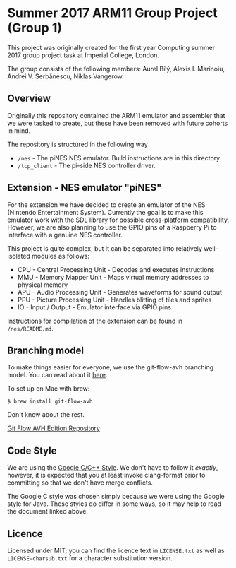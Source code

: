 # Summer 2017 ARM11 Group Project (Group 1)
This project was originally created for the first year Computing summer 2017
group project task at Imperial College, London.

The group consists of the following members: Aurel Bílý, Alexis I. Marinoiu,
Andrei V. Șerbănescu, Niklas Vangerow.

## Overview
Originally this repository contained the ARM11 emulator and assembler that we
were tasked to create, but these have been removed with future cohorts in mind.

The repository is structured in the following way

 - `/nes` - The piNES NES emulator. Build instructions are in this directory.
 - `/tcp_client` - The pi-side NES controller driver.

## Extension - NES emulator "piNES"
For the extension we have decided to create an emulator of the NES (Nintendo
Entertainment System). Currently the goal is to make this emulator work with the
SDL library for possible cross-platform compatibility. However, we are also
planning to use the GPIO pins of a Raspberry Pi to interface with a genuine NES
controller.

This project is quite complex, but it can be separated into relatively
well-isolated modules as follows:

 - CPU - Central Processing Unit - Decodes and executes instructions
 - MMU - Memory Mapper Unit - Maps virtual memory addresses to physical memory
 - APU - Audio Processing Unit - Generates waveforms for sound output
 - PPU - Picture Processing Unit - Handles blitting of tiles and sprites
 - IO - Input / Output - Emulator interface via GPIO pins

Instructions for compilation of the extension can be found in `/nes/README.md`.

## Branching model

To make things easier for everyone, we use the git-flow-avh branching model. You
can read about it
[here](https://jeffkreeftmeijer.com/2010/why-arent-you-using-git-flow/).

To set up on Mac with brew:

```
$ brew install git-flow-avh
```

Don't know about the rest.

[Git Flow AVH Edition
Repository](https://github.com/petervanderdoes/gitflow-avh)

## Code Style

We are using the [Google C/C++
Style](https://google.github.io/styleguide/cppguide.html). We don't have to
follow it *exactly*, however, it is expected that you at least invoke
clang-format prior to committing so that we don't have merge conflicts.

The Google C style was chosen simply because we were using the Google style for
Java. These styles do differ in some ways, so it may help to read the document
linked above.

## Licence
Licensed under MIT; you can find the licence text in `LICENSE.txt` as well as
`LICENSE-charsub.txt` for a character substitution version.
